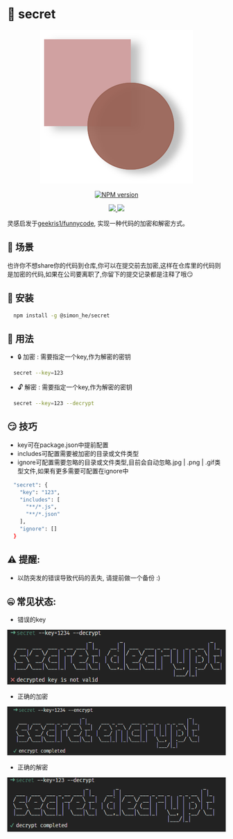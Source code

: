 # 💭 secret

<p align="center">
<img  src="./assets/kv.svg" alt="secret">
</p>
<p align="center"><a href="https://www.npmjs.com/package/@simon_he/secret"><img src="https://img.shields.io/npm/v/@simon_he/secret?color=3fb883&amp;label=" alt="NPM version"></a>
</p>
<p align="center"><a href="https://www.npmjs.com/package/@simon_he/secret"><img src="https://img.shields.io/npm/dm/@simon_he/secret?style=social"/>
<a href="https://github.com/Simon-He95/secret"><img src="https://img.shields.io/github/stars/Simon-He95/secret?style=social"/>
</a>
</a>
</p>

灵感启发于[geekris1/funnycode](https://github.com/geekris1/funnycode), 实现一种代码的加密和解密方式。

## 🔅 场景
也许你不想share你的代码到仓库,你可以在提交前去加密,这样在仓库里的代码则是加密的代码,如果在公司要离职了,你留下的提交记录都是注释了哦:smirk:

## 🚀 安装
```bash 
  npm install -g @simon_he/secret
```

## 🔧 用法
- 🔒  加密 : 需要指定一个key,作为解密的密钥

```bash
  secret --key=123
```

- 🔓  解密 : 需要指定一个key,作为解密的密钥

```bash
  secret --key=123 --decrypt
```

## 😏 技巧
- key可在package.json中提前配置
- includes可配置需要被加密的目录或文件类型
- ignore可配置需要忽略的目录或文件类型,目前会自动忽略.jpg | .png | .gif类型文件,如果有更多需要可配置在ignore中

```bash
  "secret": {
    "key": "123",
    "includes": [
      "**/*.js",
      "**/*.json"
    ],
    "ignore": []
  }
```

## ⚠ 提醒:
- 以防突发的错误导致代码的丢失, 请提前做一个备份 :)

## 🤐  常见状态:
- 错误的key

![img](./assets/validKey.jpg)

- 正确的加密

![img](./assets/encrypt.jpg)

- 正确的解密

![img](./assets/decrypt.jpg)

